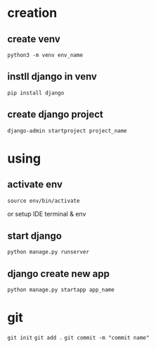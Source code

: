 # creation

## create venv

`python3 -m venv env_name`

## instll django in venv

`pip install django`

## create django project

`django-admin startproject project_name`

# using

## activate env 

`source env/bin/activate`

or setup IDE terminal & env

## start django

`python manage.py runserver`

## django create new app

`python manage.py startapp app_name`

# git
`git init`
`git add .`
`git commit -m "commit name"`